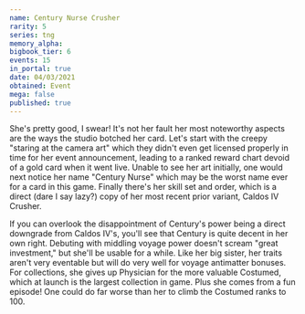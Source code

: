 ```yaml
---
name: Century Nurse Crusher
rarity: 5
series: tng
memory_alpha:
bigbook_tier: 6
events: 15
in_portal: true
date: 04/03/2021
obtained: Event
mega: false
published: true
---
```


She's pretty good, I swear! It's not her fault her most noteworthy aspects are the ways the studio botched her card. Let's start with the creepy "staring at the camera art" which they didn't even get licensed properly in time for her event announcement, leading to a ranked reward chart devoid of a gold card when it went live. Unable to see her art initially, one would next notice her name "Century Nurse" which may be the worst name ever for a card in this game. Finally there's her skill set and order, which is a direct (dare I say lazy?) copy of her most recent prior variant, Caldos IV Crusher. 

If you can overlook the disappointment of Century's power being a direct downgrade from Caldos IV's, you'll see that Century is quite decent in her own right. Debuting with middling voyage power doesn't scream "great investment," but she'll be usable for a while. Like her big sister, her traits aren't very eventable but will do very well for voyage antimatter bonuses. For collections, she gives up Physician for the more valuable Costumed, which at launch is the largest collection in game. Plus she comes from a fun episode! One could do far worse than her to climb the Costumed ranks to 100.
